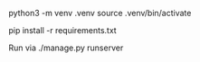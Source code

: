 python3 -m venv .venv
source .venv/bin/activate

pip install -r requirements.txt  

Run via ./manage.py runserver

